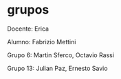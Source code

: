 # grupos

Docente: Erica

Alumno: Fabrizio Mettini

Grupo 6: Martin Sferco, Octavio Rassi

Grupo 13: Julian Paz, Ernesto Savio
